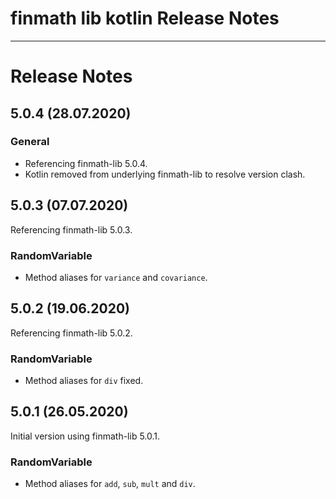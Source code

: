 finmath lib kotlin Release Notes
==========

****************************************

# Release Notes

## 5.0.4 (28.07.2020)

### General

- Referencing finmath-lib 5.0.4.
- Kotlin removed from underlying finmath-lib to resolve version clash.


## 5.0.3 (07.07.2020)

Referencing finmath-lib 5.0.3.

### RandomVariable

- Method aliases for `variance` and `covariance`.


## 5.0.2 (19.06.2020)

Referencing finmath-lib 5.0.2.

### RandomVariable

- Method aliases for `div` fixed.


## 5.0.1 (26.05.2020)

Initial version using finmath-lib 5.0.1.

### RandomVariable

- Method aliases for `add`, `sub`, `mult` and `div`.

